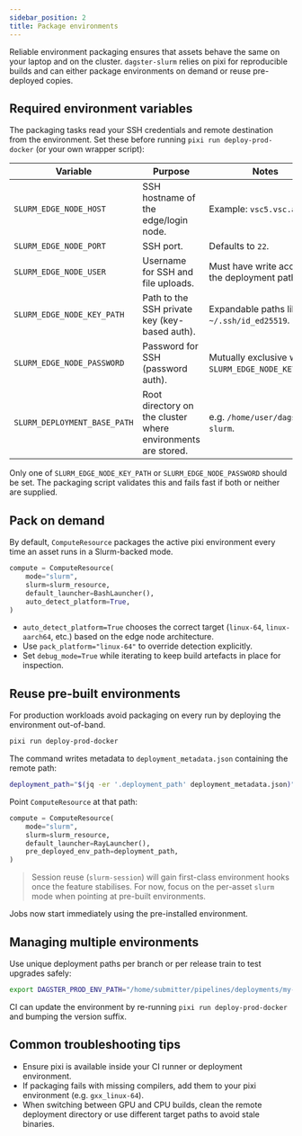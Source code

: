 ```yaml
---
sidebar_position: 2
title: Package environments
---
```


Reliable environment packaging ensures that assets behave the same on your laptop and on the cluster. `dagster-slurm` relies on pixi for reproducible builds and can either package environments on demand or reuse pre-deployed copies.

## Required environment variables

The packaging tasks read your SSH credentials and remote destination from the environment. Set these before running `pixi run deploy-prod-docker` (or your own wrapper script):

| Variable | Purpose | Notes |
| --- | --- | --- |
| `SLURM_EDGE_NODE_HOST` | SSH hostname of the edge/login node. | Example: `vsc5.vsc.ac.at`. |
| `SLURM_EDGE_NODE_PORT` | SSH port. | Defaults to `22`. |
| `SLURM_EDGE_NODE_USER` | Username for SSH and file uploads. | Must have write access to the deployment path. |
| `SLURM_EDGE_NODE_KEY_PATH` | Path to the SSH private key (key-based auth). | Expandable paths like `~/.ssh/id_ed25519`. |
| `SLURM_EDGE_NODE_PASSWORD` | Password for SSH (password auth). | Mutually exclusive with `SLURM_EDGE_NODE_KEY_PATH`. |
| `SLURM_DEPLOYMENT_BASE_PATH` | Root directory on the cluster where environments are stored. | e.g. `/home/user/dagster-slurm`. |

Only one of `SLURM_EDGE_NODE_KEY_PATH` or `SLURM_EDGE_NODE_PASSWORD` should be set. The packaging script validates this and fails fast if both or neither are supplied.

## Pack on demand

By default, `ComputeResource` packages the active pixi environment every time an asset runs in a Slurm-backed mode.

```python
compute = ComputeResource(
    mode="slurm",
    slurm=slurm_resource,
    default_launcher=BashLauncher(),
    auto_detect_platform=True,
)
```

- `auto_detect_platform=True` chooses the correct target (`linux-64`, `linux-aarch64`, etc.) based on the edge node architecture.
- Use `pack_platform="linux-64"` to override detection explicitly.
- Set `debug_mode=True` while iterating to keep build artefacts in place for inspection.

## Reuse pre-built environments

For production workloads avoid packaging on every run by deploying the environment out-of-band.

```bash title="Deploy from CI"
pixi run deploy-prod-docker
```

The command writes metadata to `deployment_metadata.json` containing the remote path:

```bash
deployment_path="$(jq -er '.deployment_path' deployment_metadata.json)"
```

Point `ComputeResource` at that path:

```python
compute = ComputeResource(
    mode="slurm",
    slurm=slurm_resource,
    default_launcher=RayLauncher(),
    pre_deployed_env_path=deployment_path,
)
```


> Session reuse (`slurm-session`) will gain first-class environment hooks once the feature stabilises. For now, focus on the per-asset `slurm` mode when pointing at pre-built environments.

Jobs now start immediately using the pre-installed environment.

## Managing multiple environments

Use unique deployment paths per branch or per release train to test upgrades safely:

```bash
export DAGSTER_PROD_ENV_PATH="/home/submitter/pipelines/deployments/my-project/v2024.02"
```

CI can update the environment by re-running `pixi run deploy-prod-docker` and bumping the version suffix.

## Common troubleshooting tips

- Ensure pixi is available inside your CI runner or deployment environment.
- If packaging fails with missing compilers, add them to your pixi environment (e.g. `gxx_linux-64`).
- When switching between GPU and CPU builds, clean the remote deployment directory or use different target paths to avoid stale binaries.

